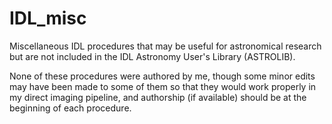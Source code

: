 # IDL_misc
Miscellaneous IDL procedures that may be useful for astronomical research but are not included in the IDL Astronomy User's Library (ASTROLIB).

None of these procedures were authored by me, though some minor edits may have been made to some of them so that they would work properly in my direct imaging pipeline, and authorship (if available) should be at the beginning of each procedure.
